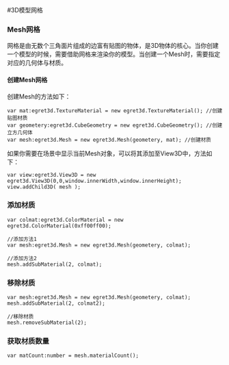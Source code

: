 #3D模型网格

### Mesh网格

网格是由无数个三角面片组成的边富有贴图的物体，是3D物体的核心。当你创建一个模型的时候，需要借助网格来渲染你的模型。当创建一个Mesh时，需要指定对应的几何体与材质。

#### 创建Mesh网格

创建Mesh的方法如下：

```
var mat:egret3d.TextureMaterial = new egret3d.TextureMaterial(); //创建贴图材质
var geometery:egret3d.CubeGeometry = new egret3d.CubeGeometry(); //创建立方几何体
var mesh:egret3d.Mesh = new egret3d.Mesh(geometery, mat); //创建材质
```

如果你需要在场景中显示当前Mesh对象，可以将其添加至View3D中，方法如下：

```
var view:egret3d.View3D = new egret3d.View3D(0,0,window.innerWidth,window.innerHeight);
view.addChild3D( mesh );
```

### 添加材质

```
var colmat:egret3d.ColorMaterial = new egret3d.ColorMaterial(0xff00ff00);

//添加方法1
var mesh:egret3d.Mesh = new egret3d.Mesh(geometery, colmat);

//添加方法2
mesh.addSubMaterial(2, colmat);
```

### 移除材质

```
var mesh:egret3d.Mesh = new egret3d.Mesh(geometery, colmat);
mesh.addSubMaterial(2, colmat2);

//移除材质
mesh.removeSubMaterial(2);
```

### 获取材质数量

```
var matCount:number = mesh.materialCount();
```

